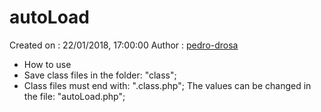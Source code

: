 # autoLoad
Created on : 22/01/2018, 17:00:00
Author     : [pedro-drosa](https://github.com/pedro-drosa)
- How to use
- Save class files in the folder: "class";
- Class files must end with: ".class.php"; 
The values ​​can be changed in the file: "autoLoad.php";
